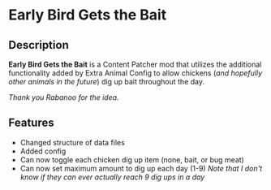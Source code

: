 # Early Bird Gets the Bait
## Description
**Early Bird Gets the Bait** is a Content Patcher mod that utilizes the additional functionality added by Extra Animal Config to allow chickens (*and hopefully other animals in the future*) dig up bait throughout the day.

*Thank you Rabanoo for the idea.*

## Features
- Changed structure of data files
- Added config
- Can now toggle each chicken dig up item (none, bait, or bug meat)
- Can now set maximum amount to dig up each day (1-9) *Note that I don't know if they can ever actually reach 9 dig ups in a day*
